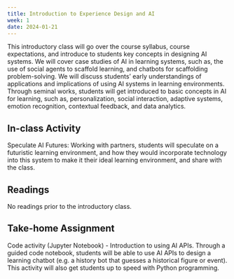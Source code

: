 ```yaml
---
title: Introduction to Experience Design and AI 
week: 1
date: 2024-01-21
---
```


This introductory class will go over the course syllabus, course expectations, and introduce to students key concepts in designing AI systems. We will cover case studies of AI in learning systems, such as, the use of social agents to scaffold learning, and chatbots for scaffolding problem-solving. We will discuss students’ early understandings of applications and implications of using AI systems in learning environments. Through seminal works, students will get introduced to basic concepts in AI for learning, such as, personalization, social interaction, adaptive systems, emotion recognition, contextual feedback, and data analytics. 


## In-class Activity
Speculate AI Futures: Working with partners, students will speculate on a futuristic learning environment, and how they would incorporate technology into this system to make it their ideal learning environment, and share with the class. 

## Readings
No readings prior to the introductory class. 

## Take-home Assignment
Code activity (Jupyter Notebook) - Introduction to using AI APIs. Through a guided code notebook, students will be able to use AI APIs to design a learning chatbot (e.g. a history bot that guesses a historical figure or event). This activity will also get students up to speed with Python programming. 


<!-- 1. Create a [new repository based on Just the Class](https://github.com/kevinlin1/just-the-class/generate).
1. Configure a [publishing source for GitHub Pages](https://help.github.com/en/articles/configuring-a-publishing-source-for-github-pages). Your course website is now live!
1. Update `_config.yml` with your course information.
1. Edit and create `.md` [Markdown files](https://guides.github.com/features/mastering-markdown/) to add your content.
 -->